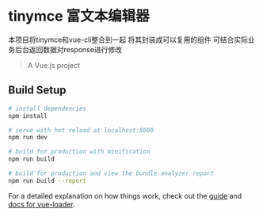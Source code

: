 # tinymce 富文本编辑器
本项目将tinymce和vue-cli整合到一起 将其封装成可以复用的组件 可结合实际业务后台返回数据对response进行修改

> A Vue.js project

## Build Setup

``` bash
# install dependencies
npm install

# serve with hot reload at localhost:8080
npm run dev

# build for production with minification
npm run build

# build for production and view the bundle analyzer report
npm run build --report
```

For a detailed explanation on how things work, check out the [guide](http://vuejs-templates.github.io/webpack/) and [docs for vue-loader](http://vuejs.github.io/vue-loader).
